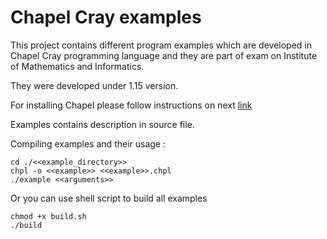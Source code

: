 # Chapel Cray examples

This project contains different program examples which are developed in Chapel Cray programming language and they are part of exam on Institute of Mathematics and Informatics.

They were developed under 1.15 version.

For installing Chapel please follow instructions on next [link](https://chapel-lang.org/docs/1.15/usingchapel/QUICKSTART.html)

Examples contains description in source file.

Compiling examples and their usage :
```
cd ./<<example_directory>>
chpl -o <<example>> <<example>>.chpl
./example <<arguments>>
```

Or you can use shell script to build all examples

```
chmod +x build.sh
./build
```